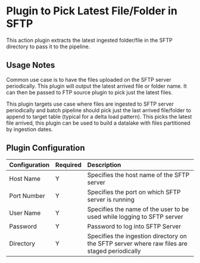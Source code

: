 # Plugin to Pick Latest File/Folder in SFTP

This action plugin extracts the latest ingested folder/file in the SFTP directory to pass it to the pipeline. 

## Usage Notes
Common use case is to have the files uploaded on the SFTP server periodically. This plugin will output the latest arrived file or folder name. 
It can then be passed to FTP source plugin to pick just the latest files. 

This plugin targets use case where files are ingested to SFTP server periodically and 
batch pipeline should pick just the last arrived file/folder to append to target table (typical for a delta load pattern).
This picks the latest file arrived, this plugin can be used to build a datalake 
with files partitioned by ingestion dates.

## Plugin Configuration
| Configuration | Required      | Description                               |
|:------------- |:------------- |:------------------------------------------|
| Host Name     | Y             | Specifies the host name of the SFTP server|
| Port Number   | Y             | Specifies the port on which SFTP server is running|
| User Name	    | Y             | Specifies the name of the user to be used while logging to SFTP server|
| Password      | Y             | Password to log into SFTP Server|
| Directory     | Y             | Specifies the ingestion directory on the SFTP server where raw files are staged periodically|